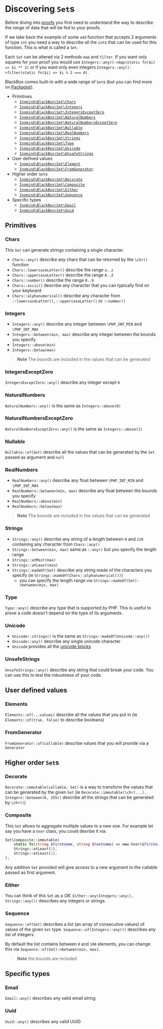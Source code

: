 # Discovering `Set`s

Before diving into [proofs](proof.md) you first need to understand the way to describe the _range_ of data that will be fed to your proofs.

If we take back the example of some `add` function that accepts 2 arguments of type `int` you need a way to describe all the `int`s that can be used for this function. This is what is called a `Set`.

Each `Set` can be altered via 2 methods `map` and `filter`. If you want only squares for your proof you would use `Integers::any()->map(static fn($i) => $i ** 2)` or if you want only even integers `Integers::any()->filter(static fn($i) => $i % 2 === 0)`.

BlackBox comes built-in with a wide range of `Set`s (but you can find more on [Packagist](https://packagist.org/providers/innmind/black-box-sets)).

- Primitives
    - [`Innmind\BlackBox\Set\Chars`](../src/Set/Chars.php)
    - [`Innmind\BlackBox\Set\Integers`](../src/Set/Integers.php)
    - [`Innmind\BlackBox\Set\IntegersExceptZero`](../src/Set/IntegersExceptZero.php)
    - [`Innmind\BlackBox\Set\NaturalNumbers`](../src/Set/NaturalNumbers.php)
    - [`Innmind\BlackBox\Set\NaturalNumbersExceptZero`](../src/Set/NaturalNumbersExceptZero.php)
    - [`Innmind\BlackBox\Set\Nullable`](../src/Set/Nullable.php)
    - [`Innmind\BlackBox\Set\RealNumbers`](../src/Set/RealNumbers.php)
    - [`Innmind\BlackBox\Set\Strings`](../src/Set/Strings.php)
    - [`Innmind\BlackBox\Set\Type`](../src/Set/Type.php)
    - [`Innmind\BlackBox\Set\Unicode`](../src/Set/Unicode.php)
    - [`Innmind\BlackBox\Set\UnsafeStrings`](../src/Set/UnsafeStrings.php)
- User defined values
    - [`Innmind\BlackBox\Set\Element`](../src/Set/Element.php)
    - [`Innmind\BlackBox\Set\FromGenerator`](../src/Set/FromGenerator.php)
- Higher order `Set`s
    - [`Innmind\BlackBox\Set\Decorate`](../src/Set/Decorate.php)
    - [`Innmind\BlackBox\Set\Composite`](../src/Set/Composite.php)
    - [`Innmind\BlackBox\Set\Either`](../src/Set/Either.php)
    - [`Innmind\BlackBox\Set\Sequence`](../src/Set/Sequence.php)
- Specific types
    - [`Innmind\BlackBox\Set\Email`](../src/Set/Email.php)
    - [`Innmind\BlackBox\Set\Uuid`](../src/Set/Uuid.php)

## Primitives

### Chars

This `Set` can generate strings containing a single character.

- `Chars::any()` describe any chars that can be returned by the `\chr()` function
- `Chars::lowercaseLetter()` describe the range `a..z`
- `Chars::uppercaseLetter()` describe the range `A..Z`
- `Chars::number()` describe the range `0..9`
- `Chars::ascii()` describe any character that you can typically find on your keyboard
- `Chars::alphanumerical()` describe any character from `::lowercaseLetter()`, `::uppercaseLetter()` or `::number()`

### Integers

- `Integers::any()` describe any integer between `\PHP_INT_MIN` and `\PHP_INT_MAX`
- `Integers::between(min, max)` describe any integer between the bounds you specify
- `Integers::above(min)`
- `Integers::below(max)`

> **Note** The bounds are included in the values that can be generated

### IntegersExceptZero

`IntegersExceptZero::any()` describe any integer except `0`

### NaturalNumbers

`NaturalNumbers::any()` is the same as `Integers::above(0)`

### NaturalNumbersExceptZero

`NaturalNumbersExceptZero::any()` is the same as `Integers::above(1)`

### Nullable

`Nullable::of(Set)` describe all the values that can be generated by the `Set` passed as argument and `null`

### RealNumbers

- `RealNumbers::any()` describe any float between `\PHP_INT_MIN` and `\PHP_INT_MAX`
- `RealNumbers::between(min, max)` describe any float between the bounds you specify
- `RealNumbers::above(min)`
- `RealNumbers::below(max)`

> **Note** The bounds are included in the values that can be generated

### Strings

- `Strings::any()` describe any string of a length between `0` and `128` containing any character from `Chars::any()`
- `Strings::between(min, max)` same as `::any()` but you specify the length range
- `Strings::atMost(max)`
- `Strings::atLeast(min)`
- `Strings::madeOf(Set)` describe any string made of the characters you specify (ie `Strings::madeOf(Chars::alphanumerical())`)
    - you can specify the length range via `Strings::madeOf(Set)->between(min, max)`

### Type

`Type::any()` describe any type that is supported by PHP. This is useful to prove a code doesn't depend on the type of its arguments.

### Unicode

- `Unicode::strings()` is the same as `Strings::madeOf(Unicode::any())`
- `Unicode::any()` describe any single unicode character
- `Unicode` provides all the [unicode blocks](https://unicode-table.com/en/blocks/)

### UnsafeStrings

`UnsafeStrings::any()` describe any string that could break your code. You can use this to test the robustness of your code.

## User defined values

### Elements

`Elements::of(...values)` describe all the values that you put in (ie `Elements::of(true, false)` to describe booleans)

### FromGenerator

`FromGenerator::of(callable)` describe values that you will provide via a `Generator`

## Higher order `Set`s

### Decorate

`Decorate::immutable(callable, Set)` is a way to transform the values that can be generated by the given `Set` (ie `Decorate::immutable(\chr(...), Integers::between(0, 255))` describe all the strings that can be generated by `\chr()`)

### Composite

This `Set` allows to aggregate multiple values to a new one. For example let say you have a `User` class, you could desribe it via:

```php
Set\Composite::immutable(
    static fn(string $firstname, string $lastname) => new User($firstname, $lastname),
    Strings::atLeast(1),
    Strings::atLeast(1),
);
```

Any addition `Set` provided will give access to a new argument to the callable passed as first argument.

### Either

You can think of this `Set` as a _OR_. `Either::any(Integers::any(), Strings::any())` describes any integers or strings.

### Sequence

`Sequence::of(Set)` describes a _list_ (an array of consecutive values) of values of the given `Set` type. `Sequence::of(Integers::any())` describes any list of integers.

By default the list contains between `0` and `100` elements, you can change this via `Sequence::of(Set)->between(min, max)`.

> **Note** the bounds are included

## Specific types

### Email

`Email::any()` describes any valid email string

### Uuid

`Uuid::any()` describes any valid UUID
